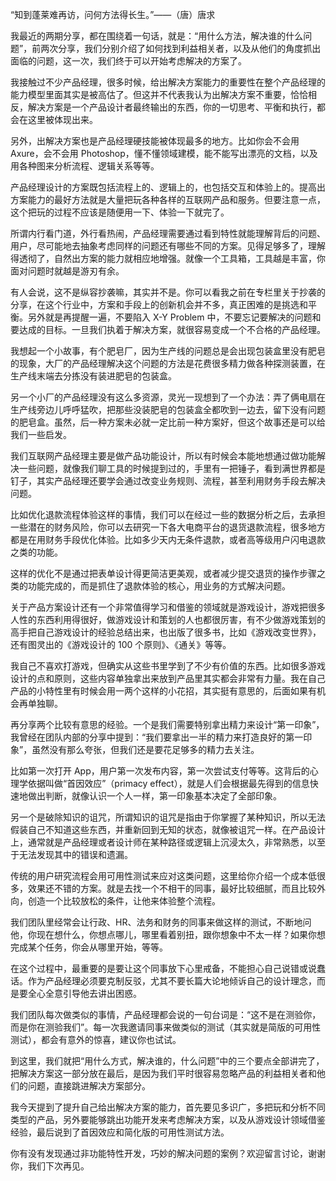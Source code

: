 “知到蓬莱难再访，问何方法得长生。”——（唐）唐求

我最近的两期分享，都在围绕着一句话，就是：“用什么方法，解决谁的什么问题”，前两次分享，我们分别介绍了如何找到利益相关者，以及从他们的角度抓出面临的问题，这一次，我们终于可以开始考虑解决的方案了。

我接触过不少产品经理，很多时候，给出解决方案能力的重要性在整个产品经理的能力模型里面其实是被高估了。但这并不代表我认为出解决方案不重要，恰恰相反，解决方案是一个产品设计者最终输出的东西，你的一切思考、平衡和执行，都会在这里被体现出来。

另外，出解决方案也是产品经理硬技能被体现最多的地方。比如你会不会用 Axure，会不会用 Photoshop，懂不懂领域建模，能不能写出漂亮的文档，以及用各种图来分析流程、逻辑关系等等。

产品经理设计的方案既包括流程上的、逻辑上的，也包括交互和体验上的。提高出方案能力的最好方法就是大量把玩各种各样的互联网产品和服务。但要注意一点，这个把玩的过程不应该是随便用一下、体验一下就完了。

所谓内行看门道，外行看热闹，产品经理需要通过看到特性就能理解背后的问题、用户，尽可能地去抽象考虑同样的问题还有哪些不同的方案。见得足够多了，理解得透彻了，自然出方案的能力就相应地增强。就像一个工具箱，工具越是丰富，你面对问题时就越是游刃有余。

有人会说，这不是纵容抄袭嘛，其实并不是。你可以看我之前在专栏里关于抄袭的分享，在这个行业中，方案和手段上的创新机会并不多，真正困难的是挑选和平衡。另外就是再提醒一遍，不要陷入 X-Y Problem 中，不要忘记要解决的问题和要达成的目标。一旦我们执着于解决方案，就很容易变成一个不合格的产品经理。

我想起一个小故事，有个肥皂厂，因为生产线的问题总是会出现包装盒里没有肥皂的现象，大厂的产品经理解决这个问题的方法是花费很多精力做各种探测装置，在生产线末端去分拣没有装进肥皂的包装盒。

另一个小厂的产品经理没有这么多资源，灵光一现想到了一个办法：弄了俩电扇在生产线旁边儿呼呼猛吹，把那些没装肥皂的包装盒全都吹到一边去，留下没有问题的肥皂盒。虽然，后一种方案未必就一定比前一种方案好，但这个故事还是可以给我们一些启发。

我们互联网产品经理主要是做产品功能设计，所以有时候会本能地想通过做功能解决一些问题，就像我们聊工具的时候提到过的，手里有一把锤子，看到满世界都是钉子，其实产品经理还要学会通过改变业务规则、流程，甚至利用财务手段去解决问题。

比如优化退款流程体验这样的事情，我们可以在经过一些的数据分析之后，去承担一些潜在的财务风险，你可以去研究一下各大电商平台的退货退款流程，很多地方都是在用财务手段优化体验。比如多少天内无条件退款，或者高等级用户闪电退款之类的功能。

这样的优化不是通过把表单设计得更简洁更美观，或者减少提交退货的操作步骤之类的功能完成的，而是抓住了退款体验的核心，用业务的方式解决问题。

关于产品方案设计还有一个非常值得学习和借鉴的领域就是游戏设计，游戏把很多人性的东西利用得很好，做游戏设计和策划的人也都很厉害，有不少做游戏策划的高手把自己游戏设计的经验总结出来，也出版了很多书，比如《游戏改变世界》，还有图灵出的《游戏设计的 100 个原则》、《通关》等等。

我自己不喜欢打游戏，但确实从这些书里学到了不少有价值的东西。比如很多游戏设计的点和原则，这些内容单独拿出来放到产品里其实都会非常有力量。我在自己产品的小特性里有时候会用一两个这样的小花招，其实挺有意思的，后面如果有机会再单独聊。

再分享两个比较有意思的经验。一个是我们需要特别拿出精力来设计“第一印象”，我曾经在团队内部的分享中提到：“我们要拿出一半的精力来打造良好的第一印象”，虽然没有那么夸张，但我们还是要花足够多的精力去关注。

比如第一次打开 App，用户第一次发布内容，第一次尝试支付等等。这背后的心理学依据叫做“首因效应”（primacy effect），就是人们会根据最先得到的信息快速地做出判断，就像认识一个人一样，第一印象基本决定了全部印象。

另一个是破除知识的诅咒，所谓知识的诅咒是指由于你掌握了某种知识，所以无法假装自己不知道这些东西，并重新回到无知的状态，就像被诅咒一样。在产品设计上，通常就是产品经理或者设计师在某种路径或逻辑上沉浸太久，非常熟悉，以至于无法发现其中的错误和遗漏。

传统的用户研究流程会用可用性测试来应对这类问题，这里给你介绍一个成本低很多，效果还不错的方案。就是去找一个不相干的同事，最好比较细腻，而且比较外向，创造一个比较放松的条件，让他来体验整个流程。

我们团队里经常会让行政、HR、法务和财务的同事来做这样的测试，不断地问他，你现在想什么，你想点哪儿，哪里看着别扭，跟你想象中不太一样？如果你想完成某个任务，你会从哪里开始，等等。

在这个过程中，最重要的是要让这个同事放下心里戒备，不能担心自己说错或说蠢话。作为产品经理必须要克制反驳，尤其不要长篇大论地倾诉自己的设计理念，而是要全心全意引导他去讲出困惑。

我们团队每次做类似的事情，产品经理都会说的一句台词是：“这不是在测验你，而是你在测验我们”。每一次我邀请同事来做类似的测试（其实就是简版的可用性测试），都会有意外的惊喜，建议你也试试。

到这里，我们就把“用什么方式，解决谁的，什么问题”中的三个要点全部讲完了，把解决方案这一部分放在最后，是因为我们平时很容易忽略产品的利益相关者和他们的问题，直接跳进解决方案部分。

我今天提到了提升自己给出解决方案的能力，首先要见多识广，多把玩和分析不同类型的产品，另外要能够跳出功能开发来考虑解决方案，以及从游戏设计领域借鉴经验，最后说到了首因效应和简化版的可用性测试方法。

你有没有发现通过非功能特性开发，巧妙的解决问题的案例？欢迎留言讨论，谢谢你，我们下次再见。
